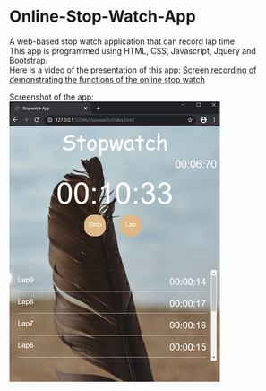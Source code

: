 # Online-Stop-Watch-App
A web-based stop watch application that can record lap time.\
This app is programmed using HTML, CSS, Javascript, Jquery and Bootstrap.\
Here is a video of the presentation of this app:
[Screen recording of demonstrating the functions of the online stop watch](https://youtu.be/M98f6JR9gkM)

Screenshot of the app:\
![](images/stopWatchPic.png)

